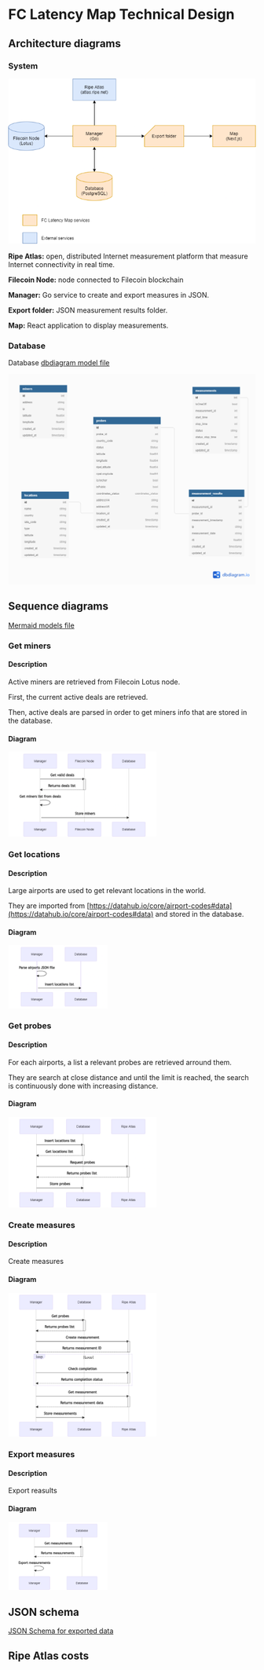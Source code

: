 # FC Latency Map Technical Design

## Architecture diagrams

### System

<img src="./images/fc-latency-map-architecture.png" width="800">

<strong>Ripe Atlas:</strong> open, distributed Internet measurement platform that measure Internet connectivity in real time.

<strong>Filecoin Node:</strong> node connected to Filecoin blockchain

<strong>Manager:</strong> Go service to create and export measures in JSON.

<strong>Export folder:</strong> JSON measurement results folder.

<strong>Map:</strong> React application to display measurements.

### Database

Database [dbdiagram model file](./filecoin_latency_map_dbdiagram)

<img src="./images/filecoin_latency_map_dbdiagram.png" width="800">

## Sequence diagrams

[Mermaid models file](./diagrams_mermaid.mmd)

### Get miners

#### Description

Active miners are retrieved from Filecoin Lotus node.

First, the current active deals are retrieved.

Then, active deals are parsed in order to get miners info that are stored in the database.

#### Diagram

<img src="./images/diagrams/get-miners.png" width="60%">

### Get locations

#### Description

Large airports are used to get relevant locations in the world.

They are imported from [https://datahub.io/core/airport-codes#data](https://datahub.io/core/airport-codes#data) and stored in the database.

#### Diagram

<img src="./images/diagrams/get-locations.png" width="40%">

### Get probes

#### Description

For each airports, a list a relevant probes are retrieved arround them.

They are search at close distance and until the limit is reached, the search is continuously done with increasing distance.

#### Diagram

<img src="./images/diagrams/get-probes.png" width="60%">

### Create measures

#### Description

Create measures

#### Diagram

<img src="./images/diagrams/get-measurements.png" width="60%">

### Export measures

#### Description

Export reasults

#### Diagram

<img src="./images/diagrams/export-measurements.png" width="40%">

## JSON schema

[JSON Schema for exported data](./json/schema.json)

## Ripe Atlas costs
